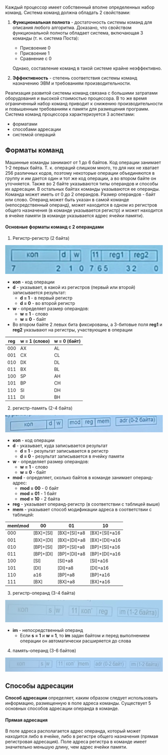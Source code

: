 Каждый процессор имеет собственный вполне определенных набор команд. Система команд должна обладать 2 свойствами:
1. **Функциональная полнота** - достаточность системы команд для описания любого алгоритма. Доказано, что свойством функциональной полноты обладает система, включающая 3 команды (т. н. система Поста):
	- Присвоение 0
	- Присвоение 1
	- Сравнение с 0
	  
	Однако, составление команд в такой системе крайне неэффективно.
2. **Эффективность** - степень соответствия системы команд назначению ЭВМ и требованиям производительности. 
  
Реализация развитой системы команд связана с большими затратами оборудования и высокой стоимостью процессора. В то же время ограниченный набор команд приводит к снижению производительности и повышенным требованиям к памяти для размещения программ.  
Система команд процессора характеризуется 3 аспектами: 
- форматами
- способами адресации
- системой операций
## Форматы команд
Машинные команды занимают от 1 до 6 байтов. Код операции занимает 1-2 первых байта. Т. к. операций слишком много, то для них не хватает 256 различных кодов, поэтому некоторые операции объединяются в группу и им дается один и тот же код операции, а во втором байте он уточняется. Также во 2 байте указываются типы операндов и способы их адресации. В остальных байтах команды указываются ее операнды. Команда может иметь от 0 до 2 операндов. Размер операндов - байт или слово. Операнд может быть указан в самой команде (непосредственный операнд), может находится в одном из регистров общего назначения (в команде указывается регистр) и может находится в ячейке памяти (в команде указывается адрес ячейки памяти).  
#### Основные форматы команд с 2 операндами
1) Регистр-регистр (2 байта)  
  
![Регистр-регистр](../Pictures/02_01.%20Регистр-регистр.png)  
- **коп** - код операции
- **d** - указывает, в какой из регистров (первый или второй) записывается результат:
	- **d = 1** - в первый регистр
	- **d = 0** - во второй регистр
- **w** - определяет размер операндов:
	- **w = 1** - слово
	- **w = 0** - байт
- Во втором байте 2 левых бита фиксированы, а 3-битовые поля **reg1** и **reg2** указывают на регистры, участвующие в операции
  
| reg | w = 1 (слово) | w = 0 (байт) |
| --- | ------------- | ------------ |
| 000 | AX            | AL           |
| 001 | CX            | CL           |
| 010 | DX            | DL           |
| 011 | BX            | BL           |
| 100 | SP            | AH           |
| 101 | BP            | CH           |
| 110 | SI            | DH           |
| 111 | DI            | BH           |
2) регистр-память (2-4 байта)
  
![Регистр-память](../Pictures/02_02.%20Регистр-память.png)  
- **коп** - код операции
- **d** - указывает, куда записывается результат
	- **d = 1** - результат записывается в регистр
	- **d = 0** - результат записывается в ячейку памяти
- **w** - определяет размер операндов:
	- **w = 1** - слово
	- **w = 0** - байт
- **mod** - определяет, сколько байтов в команде занимает операнд-адрес:
	- **mod = 00** - 0 байт
	- **mod = 01** - 1 байт
	- **mod = 10** - 2 байта
- **reg** - указывает операнд-регистр (в соответствии с таблицей выше)
- **mem** - указывает способ модификации адреса в соответствии с таблицей:
  
| mem\\mod | 00            | 01               | 10                |
| -------- | ------------- | ---------------- | ----------------- |
| 000      | \[BX\]+\[SI\] | \[BX\]+\[SI\]+a8 | \[BX\]+\[SI\]+a16 |
| 001      | \[BX\]+\[DI\] | \[BX\]+\[DI\]+a8 | \[BX\]+\[DI\]+a16 |
| 010      | \[BP\]+\[SI\] | \[BP\]+\[SI\]+a8 | \[BP\]+\[SI\]+a16 |
| 011      | \[BP\]+\[DI\] | \[BP\]+\[DI\]+a8 | \[BP\]+\[DI\]+a16 |
| 100      | \[SI\]        | \[SI\]+a8        | \[SI\]+a16        |
| 101      | \[DI\]        | \[DI\]+a8        | \[DI\]+a16        |
| 110      | a16           | \[BP\]+a8        | \[BP\]+a16        |
| 111      | \[BX\]        | \[BX\]+a8        | \[BX\]+a16        |
3) регистр-операнд (3-4 байта)
  
![Регистр-операнд](../Pictures/02_03.%20Регистр-операнд.png)  
- **im** - непосредственный операнд
	- Если **s = 1** и **w = 1**, то **im** задан байтом и перед выполнением операции он автоматически расширяется до слова
  
4) память-операнд (3-6 байтов)
  
![Память-операнд](../Pictures/02_04.%20Память-операнд.png)
## Способы адресации
**Способ адресации** определяет, каким образом следует использовать информацию, размещенную в поле адреса команды. Существует 5 основных способов адресации операнда в команде.
#### Прямая адресация
В поле адреса располагается адрес операнда, который может находится либо в ячейке, либо в регистре общего назначения (прямая регистровая адресация). Поле адреса регистра в команде имеет значительно меньшую длину, чем адрес ячейки памяти. 
#### 